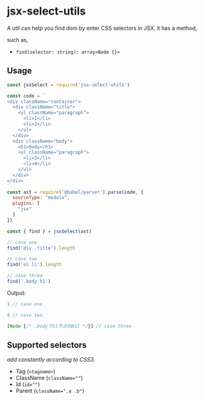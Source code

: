 # jsx-select-utils
A util can help you find dom by enter CSS selectors in JSX. it has a method,

such as,
- `find(selector: string): array<Node {}>`


## Usage
```js
const jsxSelect = require('jsx-select-utils')

const code = `
<div className="container">
  <div className="title">
    <ul className="paragraph">
      <li>1</li>
      <li>2</li>
    </ul>
  </div>
  <div className="body">
    <h1>body</h1>
    <ul className="paragraph">
      <li>3</li>
      <li>4</li>
    </ul>
  </div>
</div>
`
const ast = require('@babel/parser').parse(code, {
  sourceType: "module",
  plugins: [
    "jsx"
  ]
})

const { find } = jsxSelect(ast)

// case one
find('div .title').length

// case two
find('ul li').length

// case three
find('.body h1')

```

Output:
```js
1 // case one

4 // case two

[Node {/* .body下h1节点的AST */}] // case three
```
## Supported selectors

*add constantly according to CSS3.*

- Tag (`<tagname>`)
- ClassName (`className=""`)
- Id (`id=""`)
- Parent (`className=".a .b"`)